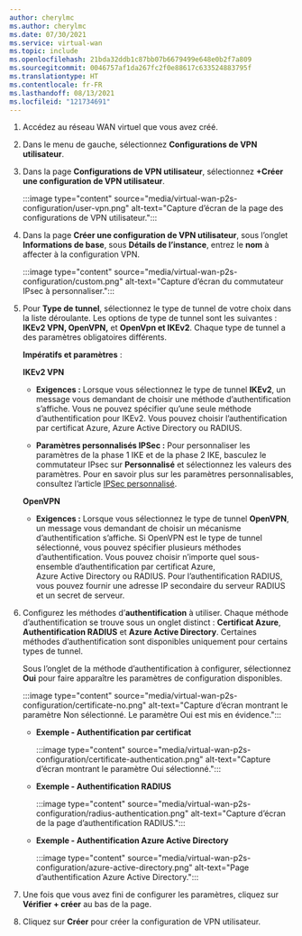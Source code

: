 ```yaml
---
author: cherylmc
ms.author: cherylmc
ms.date: 07/30/2021
ms.service: virtual-wan
ms.topic: include
ms.openlocfilehash: 21bda32ddb1c87bb07b6679499e648e0b2f7a809
ms.sourcegitcommit: 0046757af1da267fc2f0e88617c633524883795f
ms.translationtype: HT
ms.contentlocale: fr-FR
ms.lasthandoff: 08/13/2021
ms.locfileid: "121734691"
---
```

1. Accédez au réseau WAN virtuel que vous avez créé. 

1. Dans le menu de gauche, sélectionnez **Configurations de VPN utilisateur**.

1. Dans la page **Configurations de VPN utilisateur**, sélectionnez **+Créer une configuration de VPN utilisateur**.

   :::image type="content" source="media/virtual-wan-p2s-configuration/user-vpn.png" alt-text="Capture d’écran de la page des configurations de VPN utilisateur.":::

1. Dans la page **Créer une configuration de VPN utilisateur**, sous l’onglet **Informations de base**, sous **Détails de l’instance**, entrez le **nom** à affecter à la configuration VPN. 

   :::image type="content" source="media/virtual-wan-p2s-configuration/custom.png" alt-text="Capture d’écran du commutateur IPsec à personnaliser.":::

1. Pour **Type de tunnel**, sélectionnez le type de tunnel de votre choix dans la liste déroulante. Les options de type de tunnel sont les suivantes : **IKEv2 VPN, OpenVPN,** et **OpenVpn et IKEv2**. Chaque type de tunnel a des paramètres obligatoires différents.

   **Impératifs et paramètres** :

     **IKEv2 VPN**

     * **Exigences :** Lorsque vous sélectionnez le type de tunnel **IKEv2**, un message vous demandant de choisir une méthode d’authentification s’affiche. Vous ne pouvez spécifier qu’une seule méthode d’authentification pour IKEv2. Vous pouvez choisir l’authentification par certificat Azure, Azure Active Directory ou RADIUS.

     * **Paramètres personnalisés IPSec :** Pour personnaliser les paramètres de la phase 1 IKE et de la phase 2 IKE, basculez le commutateur IPsec sur **Personnalisé** et sélectionnez les valeurs des paramètres. Pour en savoir plus sur les paramètres personnalisables, consultez l’article [IPSec personnalisé](../articles/virtual-wan/point-to-site-ipsec.md).

     **OpenVPN**

     * **Exigences :** Lorsque vous sélectionnez le type de tunnel **OpenVPN**, un message vous demandant de choisir un mécanisme d’authentification s’affiche. Si OpenVPN est le type de tunnel sélectionné, vous pouvez spécifier plusieurs méthodes d’authentification. Vous pouvez choisir n’importe quel sous-ensemble d’authentification par certificat Azure, Azure Active Directory ou RADIUS. Pour l’authentification RADIUS, vous pouvez fournir une adresse IP secondaire du serveur RADIUS et un secret de serveur.

1. Configurez les méthodes d’**authentification** à utiliser. Chaque méthode d’authentification se trouve sous un onglet distinct : **Certificat Azure**, **Authentification RADIUS** et **Azure Active Directory**. Certaines méthodes d’authentification sont disponibles uniquement pour certains types de tunnel.

   Sous l’onglet de la méthode d’authentification à configurer, sélectionnez **Oui** pour faire apparaître les paramètres de configuration disponibles.

   :::image type="content" source="media/virtual-wan-p2s-configuration/certificate-no.png" alt-text="Capture d’écran montrant le paramètre Non sélectionné. Le paramètre Oui est mis en évidence.":::

   * **Exemple - Authentification par certificat**

      :::image type="content" source="media/virtual-wan-p2s-configuration/certificate-authentication.png" alt-text="Capture d’écran montrant le paramètre Oui sélectionné.":::

   * **Exemple - Authentification RADIUS**

      :::image type="content" source="media/virtual-wan-p2s-configuration/radius-authentication.png" alt-text="Capture d’écran de la page d’authentification RADIUS.":::

   * **Exemple - Authentification Azure Active Directory**

      :::image type="content" source="media/virtual-wan-p2s-configuration/azure-active-directory.png" alt-text="Page d’authentification Azure Active Directory.":::

1. Une fois que vous avez fini de configurer les paramètres, cliquez sur **Vérifier + créer** au bas de la page.

1. Cliquez sur **Créer** pour créer la configuration de VPN utilisateur.
